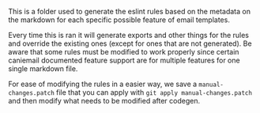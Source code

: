 This is a folder used to generate the eslint rules based on the metadata on the markdown 
for each specific possible feature of email templates.

Every time this is ran it will generate exports and other things for the rules
and override the existing ones (except for ones that are not generated). Be aware
that some rules must be modified to work properly since certain caniemail documented
feature support are for multiple features for one single markdown file.

For ease of modifying the rules in a easier way, we save a `manual-changes.patch` file
that you can apply with `git apply manual-changes.patch` and then modify what needs
to be modified after codegen.
